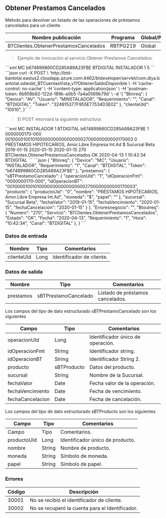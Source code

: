 ## Obtener Prestamos Cancelados

Método para devolver un listado de las operaciones de préstamos cancelados para un cliente.

| Nombre publicación                    | Programa | Global/País |
| ------------------------------------- | -------- | ----------- |
| BTClientes.ObtenerPrestamosCancelados | RBTPG219 | Global      |

> Ejemplo de invocación al servicio Obtener Prestamos Cancelados:

<code-group>
<code-block title="XML" active>
```xml
<soapenv:Envelope xmlns:soapenv="http://schemas.xmlsoap.org/soap/envelope/" xmlns:bts="http://uy.com.dlya.bantotal/BTSOA/">
   <soapenv:Header/>
   <soapenv:Body>
      <bts:BTClientes.ObtenerPrestamosCancelados>
         <bts:Btinreq>
            <bts:Device>MC</bts:Device>
            <bts:Token>b674899860CD285A89A23FBE</bts:Token>
            <bts:Canal>BTDIGITAL</bts:Canal>
            <bts:Usuario>INSTALADOR</bts:Usuario>
            <bts:Requerimiento>1</bts:Requerimiento>
         </bts:Btinreq>
         <bts:clienteUId>5</bts:clienteUId>
      </bts:BTClientes.ObtenerPrestamosCancelados>
   </soapenv:Body>
</soapenv:Envelope>
```
</code-block>
 
<code-block title="JSON">
```json
curl -X POST \
  'http://btd-bantotal.eastus2.cloudapp.azure.com:4462/btdeveloper/servlet/com.dlya.bantotal.odwsbt_BTCuentasVista_v1?ObtenerSaldoDisponible \
  -H 'cache-control: no-cache' \
  -H 'content-type: application/json' \
  -H 'postman-token: 6b958b92-122d-189b-a0b5-7a4a0569b79d' \
  -d '{	
	"Btinreq": {
		"Device": "AV",
		"Usuario": "MINSTALADOR",
		"Requerimiento": "",
		"Canal": "BTDIGITAL",
		"Token": "324915377F955E77534D3E02"
	},
    "clienteUId": "10010",
}'
```
</code-block>
</code-group>

> El POST retornará la siguiente estructura:

<code-group>
<code-block title="XML" active>
```xml
<SOAP-ENV:Envelope xmlns:SOAP-ENV="http://schemas.xmlsoap.org/soap/envelope/" xmlns:xsd="http://www.w3.org/2001/XMLSchema" xmlns:SOAP-ENC="http://schemas.xmlsoap.org/soap/encoding/" xmlns:xsi="http://www.w3.org/2001/XMLSchema-instance">
   <SOAP-ENV:Body>
      <BTClientes.ObtenerPrestamosCanceladosResponse xmlns="http://uy.com.dlya.bantotal/BTSOA/">
         <Btinreq>
            <Device>MC</Device>
            <Usuario>INSTALADOR</Usuario>
            <Requerimiento>1</Requerimiento>
            <Canal>BTDIGITAL</Canal>
            <Token>b674899860CD285A89A23FBE</Token>
         </Btinreq>
         <prestamos>
            <sBTPrestamoCancelado>
               <operacionUId>1</operacionUId>
               <idOperacionFmt>0000000170-000</idOperacionFmt>
               <idOperacionBT>0010000100101000000000000000002700000000000170003</idOperacionBT>
               <producto>
                  <productoUId>0</productoUId>
                  <nombre>PRÉSTAMOS HIPOTECARIOS, Amor.Libre Empresa Int.Ad</nombre>
                  <moneda>$</moneda>
                  <papel/>
               </producto>
               <sucursal>Sucursal Beta</sucursal>
               <fechaValor>2019-01-15</fechaValor>
               <fechaVencimiento>2020-01-15</fechaVencimiento>
               <fechaCancelacion>2020-01-15</fechaCancelacion>
            </sBTPrestamoCancelado>
         </prestamos>
         <Erroresnegocio/>
         <Btoutreq>
            <Numero>270</Numero>
            <Servicio>BTClientes.ObtenerPrestamosCancelados</Servicio>
            <Estado>OK</Estado>
            <Fecha>2020-04-13</Fecha>
            <Requerimiento>1</Requerimiento>
            <Hora>10:42:34</Hora>
            <Canal>BTDIGITAL</Canal>
         </Btoutreq>
      </BTClientes.ObtenerPrestamosCanceladosResponse>
   </SOAP-ENV:Body>
</SOAP-ENV:Envelope>
```
</code-block>
 
<code-block title="JSON">
```json
{
	"Btinreq": {
		"Device": "MC",
		"Usuario": "INSTALADOR",
		"Requerimiento": "1",
		"Canal": "BTDIGITAL",
		"Token": "b674899860CD285A89A23FBE"
	},
	"prestamos": {
		"sBTPrestamoCancelado": {
			"operacionUId": "1",
			"idOperacionFmt": "0000000170-000",
			"idOperacionBT": "0010000100101000000000000000002700000000000170003",
			"producto": {
				"productoUId": "0",
				"nombre": "PRÉSTAMOS HIPOTECARIOS, Amor.Libre Empresa Int.Ad",
				"moneda": "$",
				"papel": ""
			},
			"sucursal": "Sucursal Beta",
			"fechaValor": "2019-01-15",
			"fechaVencimiento": "2020-01-15",
			"fechaCancelacion": "2020-01-15"
		}
	},
	"Erroresnegocio": "",
	"Btoutreq": {
		"Numero": "270",
		"Servicio": "BTClientes.ObtenerPrestamosCancelados",
		"Estado": "OK",
		"Fecha": "2020-04-13",
		"Requerimiento": "1",
		"Hora": "10:42:34",
		"Canal": "BTDIGITAL"
	},
}
```
</code-block>
</code-group>

### Datos de entrada

| Nombre     | Tipo | Comentarios               |
| ---------- | ---- | ------------------------- |
| clienteUId | Long | Identificador de cliente. |

### Datos de salida

| Nombre    | Tipo                 | Comentarios                      |
| --------- | -------------------- | -------------------------------- |
| prestamos | sBTPrestamoCancelado | Listado de préstamos cancelados. |

Los campos del tipo de dato estructurado sBTPrestamoCancelado son los siguientes

| Campo            | Tipo        | Comentarios                       |
| ---------------- | ----------- | --------------------------------- |
| operacionUId     | Long        | Identificador único de operación. |
| idOperacionFmt   | String      | Identificador string.             |
| idOperacionBT    | String      | Identificador String 2.           |
| producto         | sBTProducto | Datos del producto.               |
| sucursal         | String      | Nombre de la Sucursal.            |
| fechaValor       | Date        | Fecha valor de la operación.      |
| fechaVencimiento | Date        | Fecha de vencimiento.             |
| fechaCancelacion | Date        | Fecha de cancelación.             |

Los campos del tipo de dato estructurado sBTProducto son los siguientes

| Campo       | Tipo   | Comentarios                      |
| ----------- | ------ | -------------------------------- |
| Campo       | Tipo   | Comentarios.                     |
| productoUId | Long   | Identificador único de producto. |
| nombre      | String | Nombre de producto.              |
| moneda      | String | Símbolo de moneda.               |
| papel       | String | Símbolo de papel.                |

### Errores

| Código | Descripción                                     |
| ------ | ----------------------------------------------- |
| 30001  | No se recibió el identificador de cliente.      |
| 30002  | No se recuperó la cuenta para el Identificador. |
